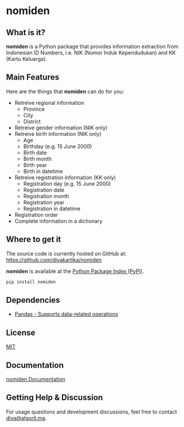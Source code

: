 # nomiden

## What is it?

**nomiden** is a Python package that provides information extraction from Indonesian ID Numbers, i.e. NIK (Nomor Induk Kependudukan) and KK (Kartu Keluarga).

## Main Features
Here are the things that **nomiden** can do for you:

  - Retreive regional information 
    - Province
    - City
    - District
  - Retreive gender information (NIK only)
  - Retreive birth information (NIK only)
    - Age
    - Birthday (e.g. 15 June 2000)
    - Birth date
    - Birth month
    - Birth year
    - Birth in datetime
  - Retreive registration information (KK only)
    - Registration day (e.g. 15 June 2000)
    - Registration date
    - Registration month
    - Registration year
    - Registration in datetime
  - Registration order
  - Complete information in a dictionary

## Where to get it
The source code is currently hosted on GitHub at: https://github.com/divakartika/nomiden

**nomiden** is available at the [Python Package Index (PyPI)](https://pypi.org/project/nomiden/).

```sh
pip install nomiden
```

## Dependencies
- [Pandas - Supports data-related operations](https://pandas.pydata.org)

## License
[MIT](LICENSE)

## Documentation
[nomiden Documentation](https://divakartika.notion.site/nomiden-Documentation-50ed0573bd7c44bc8337472cfbdb24d3) 

## Getting Help & Discussion

For usage questions and development discussions, feel free to contact diva@algorit.ma.